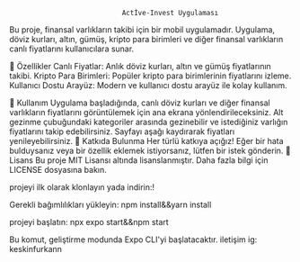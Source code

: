                                 Actİve-Invest Uygulaması
Bu proje, finansal varlıkların takibi için bir mobil uygulamadır. Uygulama, döviz kurları, altın, gümüş, kripto para birimleri ve diğer finansal varlıkların canlı fiyatlarını kullanıcılara sunar.


🚀 Özellikler
Canlı Fiyatlar: Anlık döviz kurları, altın ve gümüş fiyatlarının takibi.
Kripto Para Birimleri: Popüler kripto para birimlerinin fiyatlarını izleme.
Kullanıcı Dostu Arayüz: Modern ve kullanıcı dostu arayüz ile kolay kullanım.


📱 Kullanım
Uygulama başladığında, canlı döviz kurları ve diğer finansal varlıkların fiyatlarını görüntülemek için ana ekrana yönlendirileceksiniz.
Alt gezinme çubuğundaki kategoriler arasında gezinebilir ve istediğiniz varlığın fiyatlarını takip edebilirsiniz.
Sayfayı aşağı kaydırarak fiyatları yenileyebilirsiniz.
🤝 Katkıda Bulunma
Her türlü katkıya açığız! Eğer bir hata bulduysanız veya bir özellik eklemek istiyorsanız, lütfen bir istek gönderin.
📄 Lisans
Bu proje MIT Lisansı altında lisanslanmıştır. Daha fazla bilgi için LICENSE dosyasına bakın.

projeyi ilk olarak klonlayın yada indirin:!


Gerekli bağımlılıkları yükleyin:
npm install&&yarn install

projeyi başlatın:
npx expo start&&npm start

Bu komut, geliştirme modunda Expo CLI'yi başlatacaktır.
iletişim 
ig: keskinfurkann


